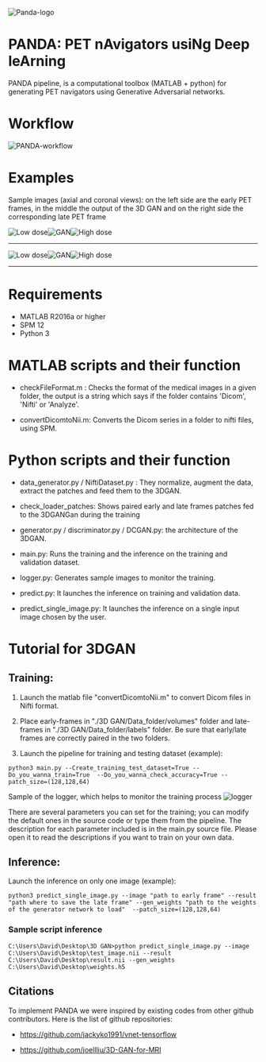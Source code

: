 ![Panda-logo](Images/Panda-logo.JPG)

# PANDA: PET nAvigators usiNg Deep leArning

PANDA pipeline, is a computational toolbox (MATLAB + python) for generating PET navigators using Generative Adversarial networks. 

# Workflow

![PANDA-workflow](Images/PANDA-workflow.png)

# Examples

Sample images (axial and coronal views): on the left side are the early PET frames, in the middle the output of the 3D GAN and on the right side the corresponding late PET frame

![Low dose](Images/low_dose_axial.gif)![GAN](Images/gan_axial.gif)![High dose](Images/high_dose_axial.gif)
*******************************************************************************
![Low dose](Images/low_dose_coronal.gif)![GAN](Images/gan_coronal.gif)![High dose](Images/high_dose_coronal.gif)
*******************************************************************************
# Requirements

- MATLAB R2016a or higher
- SPM 12
- Python 3

# MATLAB scripts and their function 

- checkFileFormat.m : Checks the format of the medical images in a given folder, the output is a string which says if the folder contains 'Dicom', 'Nifti' or 'Analyze'.

- convertDicomtoNii.m: Converts the Dicom series in a folder to nifti files, using SPM.

# Python scripts and their function

- data_generator.py / NiftiDataset.py : They normalize, augment the data, extract the patches and feed them to the 3DGAN. 

- check_loader_patches: Shows paired early and late frames patches fed to the 3DGANGan during the training  

- generator.py / discriminator.py / DCGAN.py: the architecture of the 3DGAN.

- main.py: Runs the training and the inference on the training and validation dataset.

- logger.py: Generates sample images to monitor the training.

- predict.py: It launches the inference on training and validation data.

- predict_single_image.py: It launches the inference on a single input image chosen by the user.

# Tutorial for 3DGAN

## Training:

1) Launch the matlab file "convertDicomtoNii.m" to convert Dicom files in Nifti format.

2) Place early-frames in "./3D GAN/Data_folder/volumes" folder and late-frames in "./3D GAN/Data_folder/labels" folder. Be sure that early/late frames are correctly paired in the two folders.

3) Launch the pipeline for training and testing dataset (example): 
```console
python3 main.py --Create_training_test_dataset=True --Do_you_wanna_train=True  --Do_you_wanna_check_accuracy=True --patch_size=(128,128,64)
```
Sample of the logger, which helps to monitor the training process
![logger](Images/epoch_80.png)

There are several parameters you can set for the training; you can modify the default ones in the source code or type them from the pipeline. The description for each parameter included is in the main.py source file.
Please open it to read the descriptions if you want to train on your own data.

## Inference:

Launch the inference on only one image (example):

```console
python3 predict_single_image.py --image "path to early frame" --result "path where to save the late frame" --gen_weights "path to the weights of the generator network to load"  --patch_size=(128,128,64)
```
### Sample script inference
```console
C:\Users\David\Desktop\3D GAN>python predict_single_image.py --image C:\Users\David\Desktop\test_image.nii --result C:\Users\David\Desktop\result.nii --gen_weights C:\Users\David\Desktop\weights.h5
```

## Citations

To implement PANDA we were inspired by existing codes from other github contributors. Here is the list of github repositories:

- https://github.com/jackyko1991/vnet-tensorflow

- https://github.com/joellliu/3D-GAN-for-MRI



